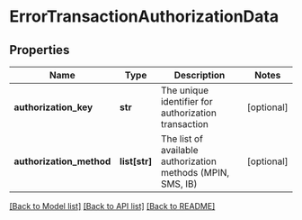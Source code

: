 # ErrorTransactionAuthorizationData

## Properties
Name | Type | Description | Notes
------------ | ------------- | ------------- | -------------
**authorization_key** | **str** | The unique identifier for authorization transaction | [optional] 
**authorization_method** | **list[str]** | The list of available authorization methods (MPIN, SMS, IB) | [optional] 

[[Back to Model list]](../README.md#documentation-for-models) [[Back to API list]](../README.md#documentation-for-api-endpoints) [[Back to README]](../README.md)



